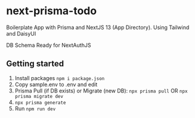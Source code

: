 # next-prisma-todo
Boilerplate App with Prisma and NextJS 13 (App Directory). 
Using Tailwind and DaisyUI

DB Schema Ready for NextAuthJS

## Getting started

1. Install packages ```npm i package.json```
2. Copy sample.env to .env and edit
2. Prisma Pull (if DB exists) or Migrate (new DB): 
``` npx prisma pull ``` OR
``` npx prisma migrate dev ```
3. ``` npx prisma generate ```
4. Run ``` npm run dev ```